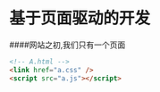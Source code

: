 # 基于页面驱动的开发
####网站之初,我们只有一个页面
```html
<!-- A.html -->
<link href="a.css" />
<script src="a.js"></script>
```
####
